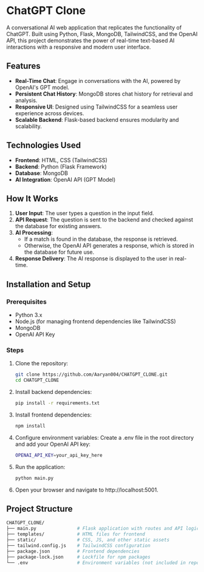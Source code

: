 # ChatGPT Clone

A conversational AI web application that replicates the functionality of ChatGPT. Built using Python, Flask, MongoDB, TailwindCSS, and the OpenAI API, this project demonstrates the power of real-time text-based AI interactions with a responsive and modern user interface.

## Features

- **Real-Time Chat**: Engage in conversations with the AI, powered by OpenAI's GPT model.
- **Persistent Chat History**: MongoDB stores chat history for retrieval and analysis.
- **Responsive UI**: Designed using TailwindCSS for a seamless user experience across devices.
- **Scalable Backend**: Flask-based backend ensures modularity and scalability.

## Technologies Used

- **Frontend**: HTML, CSS (TailwindCSS)
- **Backend**: Python (Flask Framework)
- **Database**: MongoDB
- **AI Integration**: OpenAI API (GPT Model)

## How It Works

1. **User Input**: The user types a question in the input field.
2. **API Request**: The question is sent to the backend and checked against the database for existing answers.
3. **AI Processing**:
   - If a match is found in the database, the response is retrieved.
   - Otherwise, the OpenAI API generates a response, which is stored in the database for future use.
4. **Response Delivery**: The AI response is displayed to the user in real-time.

## Installation and Setup

### Prerequisites
- Python 3.x
- Node.js (for managing frontend dependencies like TailwindCSS)
- MongoDB
- OpenAI API Key

### Steps
1. Clone the repository:
   ```bash
   git clone https://github.com/Aaryan004/CHATGPT_CLONE.git
   cd CHATGPT_CLONE
2. Install backend dependencies:
   ```bash
   pip install -r requirements.txt
3. Install frontend dependencies:
   ```bash
   npm install
4. Configure environment variables: Create a .env file in the root directory and add your OpenAI API key:
   ```bash
   OPENAI_API_KEY=your_api_key_here
5. Run the application:
   ```bash
   python main.py 
6. Open your browser and navigate to http://localhost:5001.

## Project Structure
  ```bash
  CHATGPT_CLONE/
  ├── main.py               # Flask application with routes and API logic
  ├── templates/            # HTML files for frontend
  ├── static/               # CSS, JS, and other static assets
  ├── tailwind.config.js    # TailwindCSS configuration
  ├── package.json          # Frontend dependencies
  ├── package-lock.json     # Lockfile for npm packages
  └── .env                  # Environment variables (not included in repo)

